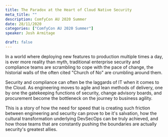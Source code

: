 ```yaml
---
title: The Paradox at the Heart of Cloud Native Security
meta_title: ""
description: ComfyCon AU 2020 Summer
date: 28/11/2020
categories: ["ComfyCon AU 2020 Summer"]
speaker: Josh Armitage

draft: false
---
```

In a world where deploying new features to production multiple times a day, is ever more reality than myth, traditional enterprise security and compliance teams are scrambling to cope with the pace of change, the historial walls of the often cited "Church of No" are crumbling around them.

Security and compliance can often be the laggards of IT when it comes to the Cloud. As engineering moves to agile and lean methods of delivery, one by one the gatekeeping functions of security, change advisory boards, and procurement become the bottleneck on the journey to business agility.

This is a story of how the need for speed that is creating such friction between engineering and security can prove to be it's salvation, how the cultural transformation underlying DevSecOps can be truly achieved, and how those teams that are constantly pushing the boundaries are actually security's greatest allies.

